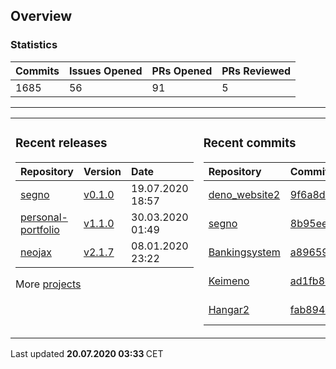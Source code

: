 ## Overview

### Statistics

<!-- statistics starts -->
| Commits | Issues Opened | PRs Opened | PRs Reviewed |
| :- | :- | :- | :- |
| 1685 | 56 | 91 | 5 |
<!-- statistics ends -->

---

<table><tr><td valign="top">

### Recent releases

<!-- recent_releases starts -->
| Repository | Version | Date |
| :- | :- | :- |
| [segno](https://github.com/Keimeno/segno) | [v0.1.0](https://github.com/Keimeno/segno/releases/tag/v0.1.0) | 19.07.2020 18:57 |
| [personal-portfolio](https://github.com/Keimeno/personal-portfolio) | [v1.1.0](https://github.com/Keimeno/personal-portfolio/releases/tag/v1.1.0) | 30.03.2020 01:49 |
| [neojax](https://github.com/Keimeno/neojax) | [v2.1.7](https://github.com/Keimeno/neojax/releases/tag/v2.1.7) | 08.01.2020 23:22 |
<!-- recent_releases ends -->

More [projects](https://github.com/Keimeno?tab=repositories)

</td><td valign="top">

### Recent commits

<!-- recent_commits starts -->
| Repository | Commit | Date |
| :- | :- | :- |      
| [deno_website2](https://github.com/denoland/deno_website2) | [9f6a8d5](https://github.com/denoland/deno_website2/commit/9f6a8d50903b779308323986987078ca4e4a0125) | 19.07.2020 19:48 |
| [segno](https://github.com/Keimeno/segno) | [8b95eef](https://github.com/Keimeno/segno/commit/8b95eef47de9774e71fdb88fb73427bde2678d6c) | 19.07.2020 18:53 |
| [Bankingsystem](https://github.com/WHG-Students/Bankingsystem) | [a89659a](https://github.com/WHG-Students/Bankingsystem/commit/a89659a41567bdf042ef0310eb76f9aefa5fec73) | 14.07.2020 21:24 |
| [Keimeno](https://github.com/Keimeno/Keimeno) | [ad1fb8c](https://github.com/Keimeno/Keimeno/commit/ad1fb8c28d15dc49f40f7b9268e1c710d96e0f2e) | 13.07.2020 15:27 |
| [Hangar2](https://github.com/MiniDigger/Hangar2) | [fab8943](https://github.com/MiniDigger/Hangar2/commit/fab89436f4d4e79a751cfe67964a053ac199e11b) | 12.07.2020 15:53 |
<!-- recent_commits ends -->

</td></tr></table>

<p>
Last updated 
<b>
<!-- last_updated starts -->
20.07.2020 03:33
<!-- last_updated ends -->
</b>
CET
</p>
